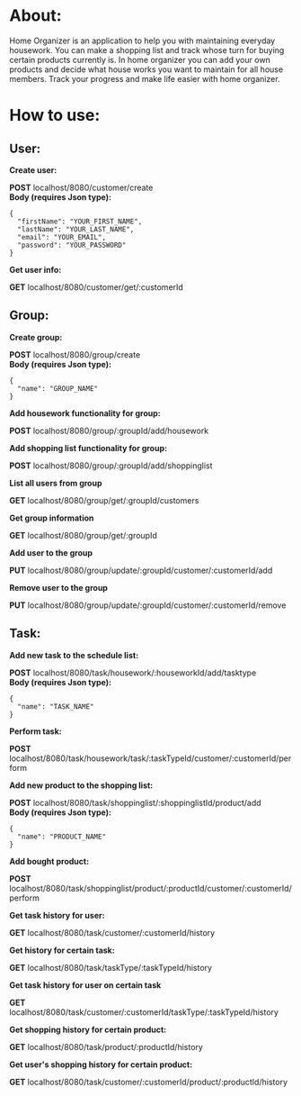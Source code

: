 About:
=

Home Organizer is an application to help you with maintaining everyday housework.
You can make a shopping list and track whose turn for buying certain products currently is.
In home organizer you can add your own products and decide what house works you want to maintain
for all house members. Track your progress and make life easier with home organizer.

How to use:
=

User:
-

**Create user:**

**POST** localhost/8080/customer/create\
**Body (requires Json type):**
```json5
{
  "firstName": "YOUR_FIRST_NAME",
  "lastName": "YOUR_LAST_NAME",
  "email": "YOUR_EMAIL",
  "password": "YOUR_PASSWORD"
}
```
**Get user info:**

**GET** localhost/8080/customer/get/:customerId

Group:
-

**Create group:**

**POST** localhost/8080/group/create\
**Body (requires Json type):**
```json5
{
  "name": "GROUP_NAME"
}
```

**Add housework functionality for group:**

**POST** localhost/8080/group/:groupId/add/housework

**Add shopping list functionality for group:**

**POST** localhost/8080/group/:groupId/add/shoppinglist

**List all users from group**

**GET** localhost/8080/group/get/:groupId/customers

**Get group information**

**GET** localhost/8080/group/get/:groupId

**Add user to the group**

**PUT** localhost/8080/group/update/:groupId/customer/:customerId/add

**Remove user to the group**

**PUT** localhost/8080/group/update/:groupId/customer/:customerId/remove

Task:
-

**Add new task to the schedule list:**

**POST** localhost/8080/task/housework/:houseworkId/add/tasktype\
**Body (requires Json type):**
```json5
{
  "name": "TASK_NAME"
}
```

**Perform task:**

**POST** localhost/8080/task/housework/task/:taskTypeId/customer/:customerId/perform

**Add new product to the shopping list:**

**POST** localhost/8080/task/shoppinglist/:shoppinglistId/product/add\
**Body (requires Json type):**
```json5
{
  "name": "PRODUCT_NAME"
}
```

**Add bought product:**

**POST** localhost/8080/task/shoppinglist/product/:productId/customer/:customerId/perform

**Get task history for user:**

**GET** localhost/8080/task/customer/:customerId/history

**Get history for certain task:**

**GET** localhost/8080/task/taskType/:taskTypeId/history

**Get task history for user on certain task**

**GET** localhost/8080/task/customer/:customerId/taskType/:taskTypeId/history

**Get shopping history for certain product:**

**GET** localhost/8080/task/product/:productId/history

**Get user's shopping history for certain product:**

**GET** localhost/8080/task/customer/:customerId/product/:productId/history
